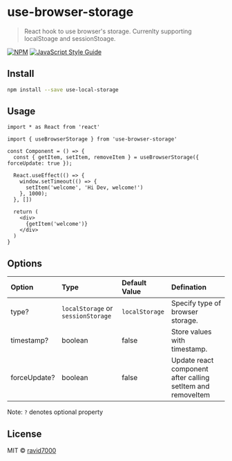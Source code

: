 # use-browser-storage

> React hook to use browser's storage. Currenlty supporting localStoage and sessionStoage.

[![NPM](https://img.shields.io/npm/v/use-browser-storage.svg)](https://www.npmjs.com/package/use-browser-storage) [![JavaScript Style Guide](https://img.shields.io/badge/code_style-standard-brightgreen.svg)](https://standardjs.com)

## Install

```bash
npm install --save use-local-storage
```

## Usage

```tsx
import * as React from 'react'

import { useBrowserStorage } from 'use-browser-storage'

const Component = () => {
  const { getItem, setItem, removeItem } = useBrowserStorage({ forceUpdate: true });

  React.useEffect(() => {
    window.setTimeout(() => {
      setItem('welcome', 'Hi Dev, welcome!')
    }, 1000);
  }, [])

  return (
    <div>
      {getItem('welcome')}
    </div>
  )
}
```

## Options
| Option         | Type                                | Default Value  | Defination |
| :------------- |:----------------------------------- | :------------- | :--------- |
| type?          | `localStorage` or `sessionStorage`  | `localStorage` | Specify type of browser storage. |
| timestamp?     | boolean                             | false          | Store values with timestamp. |
| forceUpdate?   | boolean                             | false          | Update react component after calling setItem and removeItem |

Note: `?` denotes optional property
## License

MIT © [ravid7000](https://github.com/ravid7000)

